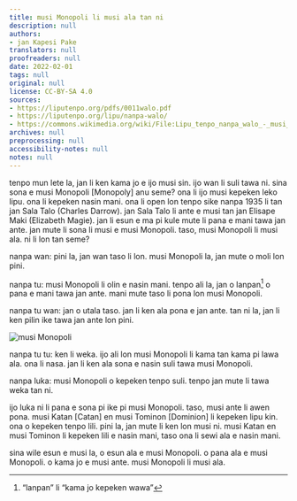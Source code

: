 ```yaml
---
title: musi Monopoli li musi ala tan ni
description: null
authors:
- jan Kapesi Pake
translators: null
proofreaders: null
date: 2022-02-01
tags: null
original: null
license: CC-BY-SA 4.0
sources:
- https://liputenpo.org/pdfs/0011walo.pdf
- https://liputenpo.org/lipu/nanpa-walo/
- https://commons.wikimedia.org/wiki/File:Lipu_tenpo_nanpa_walo_-_musi_Monopoli.png
archives: null
preprocessing: null
accessibility-notes: null
notes: null
---
```


tenpo mun lete la, jan li ken kama jo e ijo musi sin. ijo wan li suli tawa ni. sina sona e musi Monopoli [Monopoly] anu seme? ona li ijo musi kepeken leko lipu. ona li kepeken nasin mani. ona li open lon tenpo sike nanpa 1935 li tan jan Sala Talo (Charles Darrow). jan Sala Talo li ante e musi tan jan Elisape Maki (Elizabeth Magie). jan li esun e ma pi kule mute li pana e mani tawa jan ante. jan mute li sona li musi e musi Monopoli. taso, musi Monopoli li musi ala. ni li lon tan seme?

nanpa wan: pini la, jan wan taso li lon. musi Monopoli la, jan mute o moli lon pini.

nanpa tu: musi Monopoli li olin e nasin mani. tenpo ali la, jan o lanpan[^1] o pana e mani tawa jan ante. mani mute taso li pona lon musi Monopoli.

nanpa tu wan: jan o utala taso. jan li ken ala pona e jan ante. tan ni la, jan li ken pilin ike tawa jan ante lon pini.

[^1]: “lanpan” li “kama jo kepeken wawa”

![musi Monopoli](https://upload.wikimedia.org/wikipedia/commons/c/cc/Lipu_tenpo_nanpa_walo_-_musi_Monopoli.png)

nanpa tu tu: ken li weka. ijo ali lon musi Monopoli li kama tan kama pi lawa ala. ona li nasa. jan li ken ala sona e nasin suli tawa musi Monopoli.

nanpa luka: musi Monopoli o kepeken tenpo suli. tenpo jan mute li tawa weka tan ni.

ijo luka ni li pana e sona pi ike pi musi Monopoli. taso, musi ante li awen pona. musi Katan [Catan] en musi Tominon [Dominion] li kepeken lipu kin. ona o kepeken tenpo lili. pini la, jan mute li ken lon musi ni. musi Katan en musi Tominon li kepeken lili e nasin mani, taso ona li sewi ala e nasin mani.

sina wile esun e musi la, o esun ala e musi Monopoli. o pana ala e musi Monopoli. o kama jo e musi ante. musi Monopoli li musi ala.